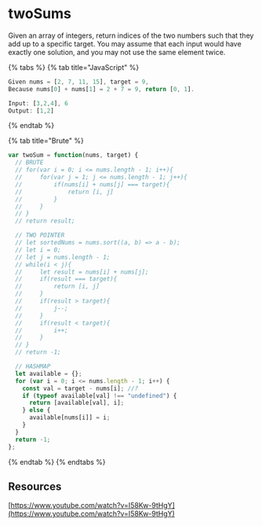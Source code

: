 # twoSums

Given an array of integers, return indices of the two numbers such that they add up to a specific target. You may assume that each input would have exactly one solution, and you may not use the same element twice.

{% tabs %}
{% tab title="JavaScript" %}
```javascript
Given nums = [2, 7, 11, 15], target = 9,
Because nums[0] + nums[1] = 2 + 7 = 9, return [0, 1].

Input: [3,2,4], 6
Output: [1,2]
```
{% endtab %}

{% tab title="Brute" %}
```javascript
var twoSum = function(nums, target) {
  // BRUTE
  // for(var i = 0; i <= nums.length - 1; i++){
  //     for(var j = 1; j <= nums.length - 1; j++){
  //         if(nums[i] + nums[j] === target){
  //             return [i, j]
  //         }
  //     }
  // }
  // return result;

  // TWO POINTER
  // let sortedNums = nums.sort((a, b) => a - b);
  // let i = 0;
  // let j = nums.length - 1;
  // while(i < j){
  //     let result = nums[i] + nums[j];
  //     if(result === target){
  //         return [i, j]
  //     }
  //     if(result > target){
  //         j--;
  //     }
  //     if(result < target){
  //         i++;
  //     }
  // }
  // return -1;

  // HASHMAP
  let available = {};
  for (var i = 0; i <= nums.length - 1; i++) {
    const val = target - nums[i]; //?
    if (typeof available[val] !== "undefined") {
      return [available[val], i];
    } else {
      available[nums[i]] = i;
    }
  }
  return -1;
};
```
{% endtab %}
{% endtabs %}

## Resources

[https://www.youtube.com/watch?v=I58Kw-9tHgY](https://www.youtube.com/watch?v=I58Kw-9tHgY)

